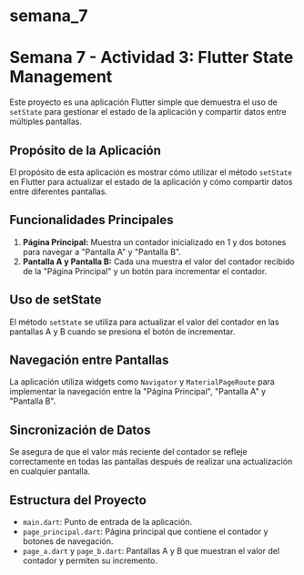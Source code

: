 # semana_7

# Semana 7 - Actividad 3: Flutter State Management

Este proyecto es una aplicación Flutter simple que demuestra el uso de `setState` para gestionar el estado de la aplicación y compartir datos entre múltiples pantallas.

## Propósito de la Aplicación

El propósito de esta aplicación es mostrar cómo utilizar el método `setState` en Flutter para actualizar el estado de la aplicación y cómo compartir datos entre diferentes pantallas.

## Funcionalidades Principales

1. **Página Principal:** Muestra un contador inicializado en 1 y dos botones para navegar a "Pantalla A" y "Pantalla B".
2. **Pantalla A y Pantalla B:** Cada una muestra el valor del contador recibido de la "Página Principal" y un botón para incrementar el contador.

## Uso de setState

El método `setState` se utiliza para actualizar el valor del contador en las pantallas A y B cuando se presiona el botón de incrementar.

## Navegación entre Pantallas

La aplicación utiliza widgets como `Navigator` y `MaterialPageRoute` para implementar la navegación entre la "Página Principal", "Pantalla A" y "Pantalla B".

## Sincronización de Datos

Se asegura de que el valor más reciente del contador se refleje correctamente en todas las pantallas después de realizar una actualización en cualquier pantalla.

## Estructura del Proyecto

- `main.dart`: Punto de entrada de la aplicación.
- `page_principal.dart`: Página principal que contiene el contador y botones de navegación.
- `page_a.dart` y `page_b.dart`: Pantallas A y B que muestran el valor del contador y permiten su incremento.

